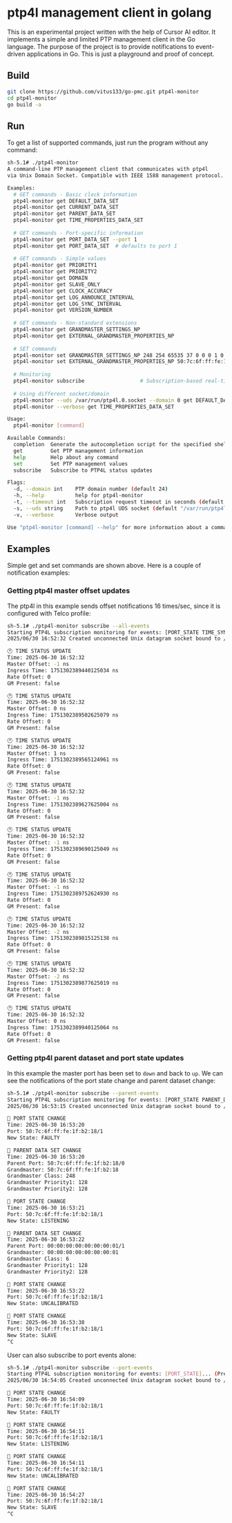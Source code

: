 # ptp4l management client in golang #
This is an experimental project written with the help of Cursor AI editor. It implements a simple and limited PTP management client in the Go language.
The purpose of the project is to provide notifications to event-driven applications in Go. This is just a playground and proof of concept.

## Build ##
```bash
git clone https://github.com/vitus133/go-pmc.git ptp4l-monitor
cd ptp4l-monitor
go build -a
```

## Run ##
To get a list of supported commands, just run the program without any command:
```bash
sh-5.1# ./ptp4l-monitor                        
A command-line PTP management client that communicates with ptp4l
via Unix Domain Socket. Compatible with IEEE 1588 management protocol.

Examples:
  # GET commands - Basic clock information
  ptp4l-monitor get DEFAULT_DATA_SET
  ptp4l-monitor get CURRENT_DATA_SET
  ptp4l-monitor get PARENT_DATA_SET
  ptp4l-monitor get TIME_PROPERTIES_DATA_SET
  
  # GET commands - Port-specific information
  ptp4l-monitor get PORT_DATA_SET --port 1
  ptp4l-monitor get PORT_DATA_SET  # defaults to port 1
  
  # GET commands - Simple values
  ptp4l-monitor get PRIORITY1
  ptp4l-monitor get PRIORITY2
  ptp4l-monitor get DOMAIN
  ptp4l-monitor get SLAVE_ONLY
  ptp4l-monitor get CLOCK_ACCURACY
  ptp4l-monitor get LOG_ANNOUNCE_INTERVAL
  ptp4l-monitor get LOG_SYNC_INTERVAL
  ptp4l-monitor get VERSION_NUMBER
  
  # GET commands - Non-standard extensions
  ptp4l-monitor get GRANDMASTER_SETTINGS_NP
  ptp4l-monitor get EXTERNAL_GRANDMASTER_PROPERTIES_NP
  
  # SET commands
  ptp4l-monitor set GRANDMASTER_SETTINGS_NP 248 254 65535 37 0 0 0 1 0 0 160
  ptp4l-monitor set EXTERNAL_GRANDMASTER_PROPERTIES_NP 50:7c:6f:ff:fe:1f:b2:18 1
  
  # Monitoring
  ptp4l-monitor subscribe                  # Subscription-based real-time monitoring
  
  # Using different socket/domain
  ptp4l-monitor --uds /var/run/ptp4l.0.socket --domain 0 get DEFAULT_DATA_SET
  ptp4l-monitor --verbose get TIME_PROPERTIES_DATA_SET

Usage:
  ptp4l-monitor [command]

Available Commands:
  completion  Generate the autocompletion script for the specified shell
  get         Get PTP management information
  help        Help about any command
  set         Set PTP management values
  subscribe   Subscribe to PTP4L status updates

Flags:
  -d, --domain int    PTP domain number (default 24)
  -h, --help          help for ptp4l-monitor
  -t, --timeout int   Subscription request timeout in seconds (default 30)
  -s, --uds string    Path to ptp4l UDS socket (default "/var/run/ptp4l.1.socket")
  -v, --verbose       Verbose output

Use "ptp4l-monitor [command] --help" for more information about a command.
```
## Examples ##
Simple get and set commands are shown above. Here is a couple of notification examples:

### Getting ptp4l master offset updates
The ptp4l in this example sends offset notifications 16 times/sec, since it is configured with Telco profile:
```bash
sh-5.1# ./ptp4l-monitor subscribe --all-events
Starting PTP4L subscription monitoring for events: [PORT_STATE TIME_SYNC PARENT_DATA_SET]... (Press Ctrl+C to stop)
2025/06/30 16:52:32 Created unconnected Unix datagram socket bound to /var/run/pmc-go.766796.1

🕐 TIME STATUS UPDATE
Time: 2025-06-30 16:52:32
Master Offset: -1 ns
Ingress Time: 1751302389440125034 ns
Rate Offset: 0
GM Present: false

🕐 TIME STATUS UPDATE
Time: 2025-06-30 16:52:32
Master Offset: 0 ns
Ingress Time: 1751302389502625079 ns
Rate Offset: 0
GM Present: false

🕐 TIME STATUS UPDATE
Time: 2025-06-30 16:52:32
Master Offset: 1 ns
Ingress Time: 1751302389565124961 ns
Rate Offset: 0
GM Present: false

🕐 TIME STATUS UPDATE
Time: 2025-06-30 16:52:32
Master Offset: -1 ns
Ingress Time: 1751302389627625004 ns
Rate Offset: 0
GM Present: false

🕐 TIME STATUS UPDATE
Time: 2025-06-30 16:52:32
Master Offset: -1 ns
Ingress Time: 1751302389690125049 ns
Rate Offset: 0
GM Present: false

🕐 TIME STATUS UPDATE
Time: 2025-06-30 16:52:32
Master Offset: -1 ns
Ingress Time: 1751302389752624930 ns
Rate Offset: 0
GM Present: false

🕐 TIME STATUS UPDATE
Time: 2025-06-30 16:52:32
Master Offset: -2 ns
Ingress Time: 1751302389815125138 ns
Rate Offset: 0
GM Present: false

🕐 TIME STATUS UPDATE
Time: 2025-06-30 16:52:32
Master Offset: -2 ns
Ingress Time: 1751302389877625019 ns
Rate Offset: 0
GM Present: false

🕐 TIME STATUS UPDATE
Time: 2025-06-30 16:52:32
Master Offset: 0 ns
Ingress Time: 1751302389940125064 ns
Rate Offset: 0
GM Present: false

```
### Getting ptp4l parent dataset and port state updates ###
In this example the master port has been set to `down` and back to `up`. We can see the notifications of the port state change and parent dataset change:
```bash
sh-5.1# ./ptp4l-monitor subscribe --parent-events
Starting PTP4L subscription monitoring for events: [PORT_STATE PARENT_DATA_SET]... (Press Ctrl+C to stop)
2025/06/30 16:53:15 Created unconnected Unix datagram socket bound to /var/run/pmc-go.768282.1

🔔 PORT STATE CHANGE
Time: 2025-06-30 16:53:20
Port: 50:7c:6f:ff:fe:1f:b2:18/1
New State: FAULTY

👑 PARENT DATA SET CHANGE
Time: 2025-06-30 16:53:20
Parent Port: 50:7c:6f:ff:fe:1f:b2:18/0
Grandmaster: 50:7c:6f:ff:fe:1f:b2:18
Grandmaster Class: 248
Grandmaster Priority1: 128
Grandmaster Priority2: 128

🔔 PORT STATE CHANGE
Time: 2025-06-30 16:53:21
Port: 50:7c:6f:ff:fe:1f:b2:18/1
New State: LISTENING

👑 PARENT DATA SET CHANGE
Time: 2025-06-30 16:53:22
Parent Port: 00:00:00:00:00:00:00:01/1
Grandmaster: 00:00:00:00:00:00:00:01
Grandmaster Class: 6
Grandmaster Priority1: 128
Grandmaster Priority2: 128

🔔 PORT STATE CHANGE
Time: 2025-06-30 16:53:22
Port: 50:7c:6f:ff:fe:1f:b2:18/1
New State: UNCALIBRATED

🔔 PORT STATE CHANGE
Time: 2025-06-30 16:53:38
Port: 50:7c:6f:ff:fe:1f:b2:18/1
New State: SLAVE
^C
```
User can also subscribe to port events alone:
```bash
sh-5.1# ./ptp4l-monitor subscribe --port-events  
Starting PTP4L subscription monitoring for events: [PORT_STATE]... (Press Ctrl+C to stop)
2025/06/30 16:54:05 Created unconnected Unix datagram socket bound to /var/run/pmc-go.770168.1

🔔 PORT STATE CHANGE
Time: 2025-06-30 16:54:09
Port: 50:7c:6f:ff:fe:1f:b2:18/1
New State: FAULTY

🔔 PORT STATE CHANGE
Time: 2025-06-30 16:54:11
Port: 50:7c:6f:ff:fe:1f:b2:18/1
New State: LISTENING

🔔 PORT STATE CHANGE
Time: 2025-06-30 16:54:11
Port: 50:7c:6f:ff:fe:1f:b2:18/1
New State: UNCALIBRATED

🔔 PORT STATE CHANGE
Time: 2025-06-30 16:54:27
Port: 50:7c:6f:ff:fe:1f:b2:18/1
New State: SLAVE
^C

```
